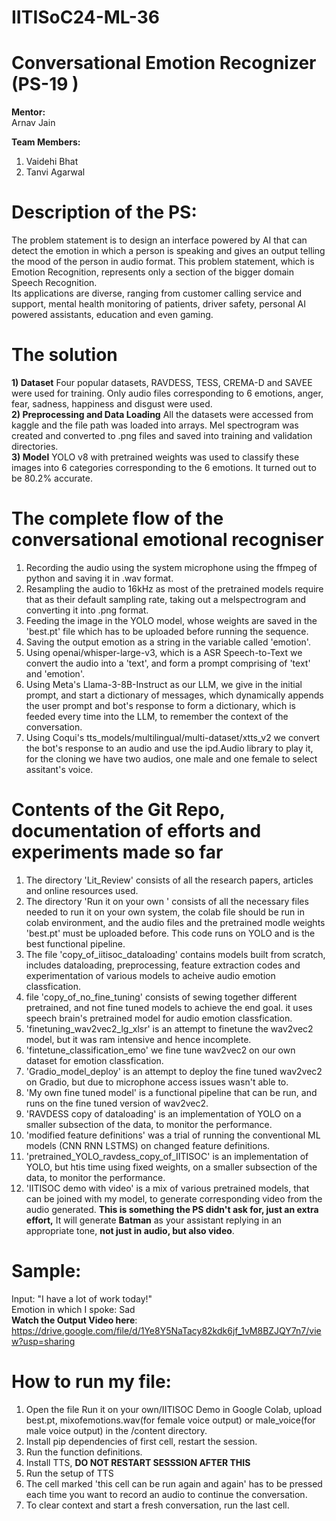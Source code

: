 # IITISoC24-ML-36

# Conversational Emotion Recognizer (PS-19 ) 
**Mentor:** <br />
Arnav Jain <br />

**Team Members:**
1) Vaidehi Bhat <br />
2) Tanvi Agarwal <br />

# Description of the PS:
The problem statement is to design an interface powered by AI that can detect the emotion in which a person is speaking and gives an output telling the mood of the
person in audio format. This problem statement, which is Emotion Recognition, represents only a section of the bigger domain Speech Recognition. <br />
Its applications are diverse, ranging from customer calling service and support, mental health monitoring of patients, driver safety, personal AI powered assistants,
education and even gaming. <br />

# The solution
**1) Dataset**
Four popular datasets, RAVDESS, TESS, CREMA-D and SAVEE were used for training. Only audio files corresponding to 6 emotions, anger, fear, sadness, happiness and disgust were used.<br />
**2) Preprocessing and Data Loading**
All the datasets were accessed from kaggle and the file path was loaded into arrays. Mel spectrogram was created and converted to .png files and saved into training and validation directories.<br />
**3) Model**
YOLO v8 with pretrained weights was used to classify these images into 6 categories corresponding to the 6 emotions. It turned out to be 80.2% accurate. <br />

# The complete flow of the conversational emotional recogniser
1) Recording the audio using the system microphone using the ffmpeg of python and saving it in .wav format. <br />
2) Resampling the audio to 16kHz as most of the pretrained models require that as their default sampling rate, taking out a melspectrogram and converting it into .png format. <br />
3) Feeding the image in the YOLO model, whose weights are saved in the 'best.pt' file which has to be uploaded before running the sequence. <br />
4) Saving the output emotion as a string in the variable called 'emotion'. <br />
5) Using openai/whisper-large-v3, which is a ASR Speech-to-Text we convert the audio into a 'text', and form a prompt comprising of 'text' and 'emotion'. <br />
6) Using Meta's Llama-3-8B-Instruct as our LLM, we give in the initial prompt, and start a dictionary of messages, which dynamically appends the user prompt and bot's response to form a dictionary, which is feeded every time into the LLM, to remember the context of the conversation. <br />
7) Using Coqui's tts_models/multilingual/multi-dataset/xtts_v2 we convert the bot's response to an audio and use the ipd.Audio library to play it, for the cloning we have two audios, one male and one female to select assitant's voice. <br />

# Contents of the Git Repo, documentation of efforts and experiments made so far
1) The directory 'Lit_Review' consists of all the research papers, articles and online resources used. <br />
2) The directory 'Run it on your own ' consists of all the necessary files needed to run it on your own system, the colab file should be run in colab environment, and the audio files and the pretrained modle weights 'best.pt' must be uploaded before. This code runs on YOLO and is the best functional pipeline. <br />
3) The file 'copy_of_iitisoc_dataloading' contains models built from scratch, includes dataloading, preprocessing, feature extraction codes and experimentation of various models to acheive audio emotion classfication. <br />
4) file 'copy_of_no_fine_tuning' consists of sewing together different pretrained, and not fine tuned models to achieve the end goal. it uses speech brain's pretrained model for audio emotion classfication. <br />
5) 'finetuning_wav2vec2_lg_xlsr' is an attempt to finetune the wav2vec2 model, but it was ram intensive and hence incomplete. <br />
6) 'fintetune_classification_emo' we fine tune wav2vec2 on our own dataset for emotion classfication. <br />
7) 'Gradio_model_deploy' is an attempt to deploy the fine tuned wav2vec2 on Gradio, but due to microphone access issues wasn't able to. <br />
8) 'My own fine tuned model' is a functional pipeline that can be run, and runs on the fine tuned version of wav2vec2. <br />
9) 'RAVDESS copy of dataloading' is an implementation of YOLO on a smaller subsection of the data, to monitor the performance. <br />
10) 'modified feature definitions' was a trial of running the conventional ML models (CNN RNN LSTMS) on changed feature definitions. <br />
11) 'pretrained_YOLO_ravdess_copy_of_IITISOC'  is an implementation of YOLO, but htis time using fixed weights, on a smaller subsection of the data, to monitor the performance. <br />
12) 'IITISOC demo with video' is a mix of various pretrained models, that can be joined with my model, to generate corresponding video from the audio generated. **This is something the PS didn't ask for, just an extra effort,** It will generate **Batman** as your assistant replying in an appropriate tone, **not just in audio, but also video**. <br/>
# Sample: 
Input: "I have a lot of work today!" <br />
Emotion in which I spoke: Sad <br />
**Watch the Output Video here**: <br />
https://drive.google.com/file/d/1Ye8Y5NaTacy82kdk6jf_1vM8BZJQY7n7/view?usp=sharing


# How to run my file:
1) Open the file  Run it on your own/IITISOC Demo in Google Colab, upload best.pt, mixofemotions.wav(for female voice output) or male_voice(for male voice output) in the /content directory. <br/>
2) Install pip dependencies of first cell, restart the session. <br/>
3) Run the function definitions. <br/>
4) Install TTS, **DO NOT RESTART SESSSION AFTER THIS** <br/>
5) Run the setup of TTS <br/>
6) The cell marked 'this cell can be run again and again' has to be pressed each time you want to record an audio to continue the conversation. <br/>
7) To clear context and start a fresh conversation, run the last cell. <br/>
